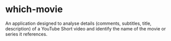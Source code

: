 # which-movie
An application designed to analyse details (comments, subtitles, title, description) of a YouTube Short video and identify the name of the movie or series it references.
